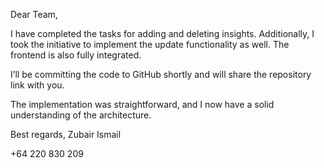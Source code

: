 Dear Team,

I have completed the tasks for adding and deleting insights. Additionally, I took the initiative to implement the update functionality as well. The frontend is also fully integrated.

I’ll be committing the code to GitHub shortly and will share the repository link with you.

The implementation was straightforward, and I now have a solid understanding of the architecture.

Best regards,
Zubair Ismail

+64 220 830 209
